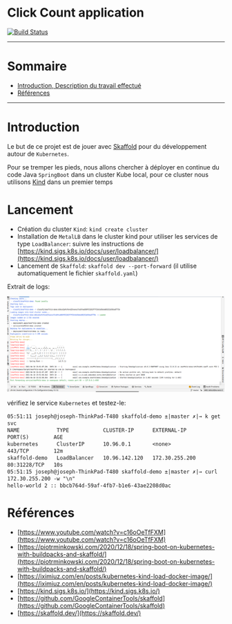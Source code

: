 # Click Count application

[![Build Status](https://travis-ci.org/xebia-france/click-count.svg)](https://travis-ci.org/xebia-france/click-count)

---

Sommaire
=================

<!--ts-->

- [Introduction, Description du travail effectué](#introduction-description-du-travail-effectué)
- [Références](#références)

---

# Introduction

Le but de ce projet est de jouer avec [Skaffold](https://github.com/GoogleContainerTools/skaffold) pour du développement autour de `Kubernetes`.

Pour se tremper les pieds, nous allons chercher à déployer en continue du code Java `SpringBoot` dans un cluster Kube local, pour ce cluster nous utilisons [Kind](https://kind.sigs.k8s.io/) dans un premier temps

# Lancement

- Création du cluster `Kind`: `kind create cluster`
- Installation de `MetalLB` dans le cluster kind pour utiliser les services de type `LoadBalancer`: suivre les instructions de  [https://kind.sigs.k8s.io/docs/user/loadbalancer/](https://kind.sigs.k8s.io/docs/user/loadbalancer/)
- Lancement de `Skaffold`: `skaffold dev --port-forward` (il utilise automatiquement le fichier `skaffold.yaml`)

Extrait de logs: 

![](docs/1-skaffold-logs.png)

vérifiez le service `Kubernetes` et testez-le:

```shell
05:51:11 joseph@joseph-ThinkPad-T480 skaffold-demo ±|master ✗|→ k get svc
NAME            TYPE           CLUSTER-IP      EXTERNAL-IP      PORT(S)        AGE
kubernetes      ClusterIP      10.96.0.1       <none>           443/TCP        12m
skaffold-demo   LoadBalancer   10.96.142.120   172.30.255.200   80:31228/TCP   10s
05:51:15 joseph@joseph-ThinkPad-T480 skaffold-demo ±|master ✗|→ curl 172.30.255.200 -w "\n"
hello-world 2 :: bbcb764d-59af-4fb7-b1e6-43ae2208d0ac

```


# Références

- [https://www.youtube.com/watch?v=c16oOeTfFXM](https://www.youtube.com/watch?v=c16oOeTfFXM)
- [https://piotrminkowski.com/2020/12/18/spring-boot-on-kubernetes-with-buildpacks-and-skaffold/](https://piotrminkowski.com/2020/12/18/spring-boot-on-kubernetes-with-buildpacks-and-skaffold/)
- [https://iximiuz.com/en/posts/kubernetes-kind-load-docker-image/](https://iximiuz.com/en/posts/kubernetes-kind-load-docker-image/)
- [https://kind.sigs.k8s.io/](https://kind.sigs.k8s.io/)
- [https://github.com/GoogleContainerTools/skaffold](https://github.com/GoogleContainerTools/skaffold)
- [https://skaffold.dev/](https://skaffold.dev/)